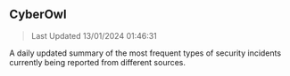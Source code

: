 ## CyberOwl 
> Last Updated 13/01/2024 01:46:31 


A daily updated summary of the most frequent types of security incidents currently being reported from different sources.

